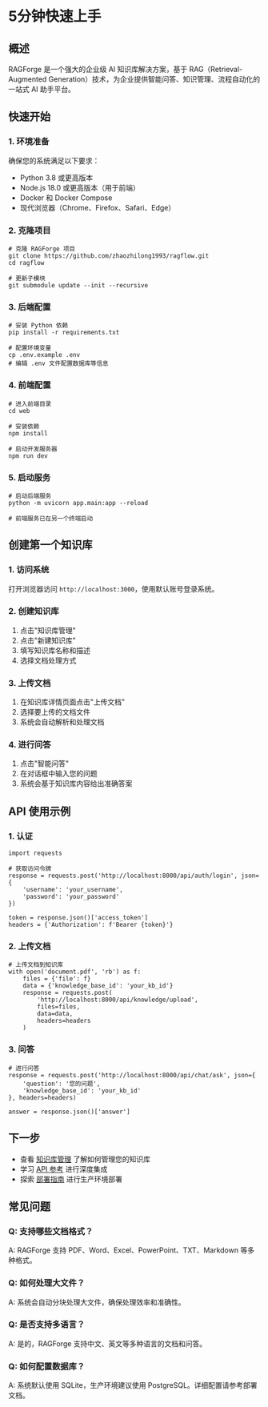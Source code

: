 # 5分钟快速上手

## 概述

RAGForge 是一个强大的企业级 AI 知识库解决方案，基于 RAG（Retrieval-Augmented Generation）技术，为企业提供智能问答、知识管理、流程自动化的一站式 AI 助手平台。

## 快速开始

### 1. 环境准备

确保您的系统满足以下要求：

- Python 3.8 或更高版本
- Node.js 18.0 或更高版本（用于前端）
- Docker 和 Docker Compose
- 现代浏览器（Chrome、Firefox、Safari、Edge）

### 2. 克隆项目

    # 克隆 RAGForge 项目
    git clone https://github.com/zhaozhilong1993/ragflow.git
    cd ragflow
    
    # 更新子模块
    git submodule update --init --recursive
    

### 3. 后端配置

    # 安装 Python 依赖
    pip install -r requirements.txt
    
    # 配置环境变量
    cp .env.example .env
    # 编辑 .env 文件配置数据库等信息
    

### 4. 前端配置

    # 进入前端目录
    cd web
    
    # 安装依赖
    npm install
    
    # 启动开发服务器
    npm run dev
    

### 5. 启动服务

    # 启动后端服务
    python -m uvicorn app.main:app --reload
    
    # 前端服务已在另一个终端启动
    

## 创建第一个知识库

### 1. 访问系统

打开浏览器访问 `http://localhost:3000`，使用默认账号登录系统。

### 2. 创建知识库

1. 点击"知识库管理"
2. 点击"新建知识库"
3. 填写知识库名称和描述
4. 选择文档处理方式

### 3. 上传文档

1. 在知识库详情页面点击"上传文档"
2. 选择要上传的文档文件
3. 系统会自动解析和处理文档

### 4. 进行问答

1. 点击"智能问答"
2. 在对话框中输入您的问题
3. 系统会基于知识库内容给出准确答案

## API 使用示例

### 1. 认证

    import requests
    
    # 获取访问令牌
    response = requests.post('http://localhost:8000/api/auth/login', json={
        'username': 'your_username',
        'password': 'your_password'
    })
    
    token = response.json()['access_token']
    headers = {'Authorization': f'Bearer {token}'}
    

### 2. 上传文档

    # 上传文档到知识库
    with open('document.pdf', 'rb') as f:
        files = {'file': f}
        data = {'knowledge_base_id': 'your_kb_id'}
        response = requests.post(
            'http://localhost:8000/api/knowledge/upload',
            files=files,
            data=data,
            headers=headers
        )
    

### 3. 问答

    # 进行问答
    response = requests.post('http://localhost:8000/api/chat/ask', json={
        'question': '您的问题',
        'knowledge_base_id': 'your_kb_id'
    }, headers=headers)
    
    answer = response.json()['answer']
    

## 下一步

- 查看 [知识库管理](/docs/knowledge-base) 了解如何管理您的知识库
- 学习 [API 参考](/docs/api-reference) 进行深度集成
- 探索 [部署指南](/docs/docker-deployment) 进行生产环境部署

## 常见问题

### Q: 支持哪些文档格式？
A: RAGForge 支持 PDF、Word、Excel、PowerPoint、TXT、Markdown 等多种格式。

### Q: 如何处理大文件？
A: 系统会自动分块处理大文件，确保处理效率和准确性。

### Q: 是否支持多语言？
A: 是的，RAGForge 支持中文、英文等多种语言的文档和问答。

### Q: 如何配置数据库？
A: 系统默认使用 SQLite，生产环境建议使用 PostgreSQL。详细配置请参考部署文档。 